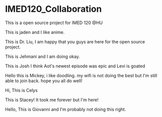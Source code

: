 # IMED120_Collaboration
This is a open source project for IMED 120 @HU

This is jaden and I like anime.

This is Dr. Liu, I am happy that you guys are here for the open source project.

This is Jehmani and I am doing okay.

This is Josh I think Aot's newest episode was epic and Levi is goated

Hello this is Mickey, i like doodling. my wifi is not doing the best but I'm still able to join back. hope you all do well!

Hi, This is Celys

This is Stacey! It took me forever but I'm here!

Hello, This is Giovanni and I'm probably not doing this right. 
